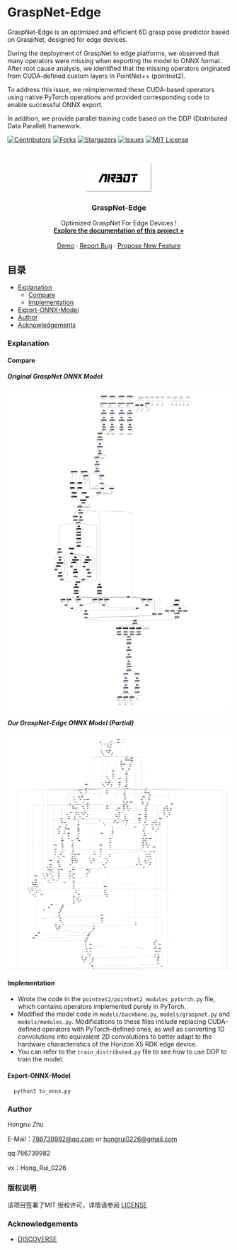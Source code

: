 

# GraspNet-Edge

GraspNet-Edge is an optimized and efficient 6D grasp pose predictor based on GraspNet, designed for edge devices. 

During the deployment of GraspNet to edge platforms, we observed that many operators were missing when exporting the model to ONNX format. After root cause analysis, we identified that the missing operators originated from CUDA-defined custom layers in PointNet++ (pointnet2). 

To address this issue, we reimplemented these CUDA-based operators using native PyTorch operations and provided corresponding code to enable successful ONNX export.

In addition, we provide parallel training code based on the DDP (Distributed Data Parallel) framework.

<!-- PROJECT SHIELDS -->

[![Contributors][contributors-shield]][contributors-url]
[![Forks][forks-shield]][forks-url]
[![Stargazers][stars-shield]][stars-url]
[![Issues][issues-shield]][issues-url]
[![MIT License][license-shield]][license-url]

<!-- PROJECT LOGO -->
<br />

<p align="center">
  <a href="https://github.com/786739982/GraspNet-Edge/">
    <img src="assets/logo.png" alt="Logo" width="146" height="64">
  </a>

  <h3 align="center">GraspNet-Edge</h3>
  <p align="center">
    Optimized GraspNet For Edge Devices !
    <br />
    <a href="https://github.com/786739982/GraspNet-Edge"><strong>Explore the documentation of this project »</strong></a>
    <br />
    <br />
    <a href="https://github.com/786739982/GraspNet-Edge">Demo</a>
    ·
    <a href="https://github.com/786739982/GraspNet-Edge/issues">Report Bug</a>
    ·
    <a href="https://github.com/786739982/GraspNet-Edge/issues">Propose New Feature</a>
  </p>
</p>




## 目录

- [Explanation](#Explanation)
  - [Compare](#Compare)
  - [Implementation](#Implementation)
- [Export-ONNX-Model](#Export-ONNX-Model)
- [Author](#Author)
- [Acknowledgements](#Acknowledgements)




### Explanation

#### Compare

##### Original GraspNet ONNX Model
<p align="center">
  <a href="https://github.com/786739982/GraspNet-Edge/">
    <img src="assets/GraspNet ONNX.png" alt="Logo" width="" height="">
  </a>
</p>

##### Our GraspNet-Edge ONNX Model (Partial)
<p align="center">
  <a href="https://github.com/786739982/GraspNet-Edge/">
    <img src="assets/GraspNet-Edge ONNX.png" alt="Logo" width="" height="">
  </a>
</p>

#### **Implementation**
* Wrote the code in the ```pointnet2/pointnet2_modules_pytorch.py``` file, which contains operators implemented purely in PyTorch.
* Modified the model code in ```models/backbone.py```, ```models/graspnet.py``` and ```models/modules.py```. Modifications to these files include replacing CUDA-defined operators with PyTorch-defined ones, as well as converting 1D convolutions into equivalent 2D convolutions to better adapt to the hardware characteristics of the Horizon X5 RDK edge device.
* You can refer to the ```train_distributed.py``` file to see how to use DDP to train the model.


#### Export-ONNX-Model
```
  python3 to_onnx.py
```


### Author

Hongrui Zhu 

E-Mail：786739982@qq.com or hongrui0226@gmail.com

qq:786739982

vx：Hong_Rui_0226



  
### 版权说明

该项目签署了MIT 授权许可，详情请参阅 [LICENSE](https://github.com/786739982/GraspNet-Edge/blob/master/LICENSE)





### Acknowledgements

- [DISCOVERSE](https://airbots.online/)




<!-- links -->
[contributors-shield]: https://img.shields.io/github/contributors/786739982/GraspNet-Edge.svg?style=flat-square
[contributors-url]: https://github.com/786739982/GraspNet-Edge/graphs/contributors
[forks-shield]: https://img.shields.io/github/forks/786739982/GraspNet-Edge.svg?style=flat-square
[forks-url]: https://github.com/786739982/GraspNet-Edge/network/members
[stars-shield]: https://img.shields.io/github/stars/786739982/GraspNet-Edge.svg?style=flat-square
[stars-url]: https://github.com/786739982/GraspNet-Edge/stargazers
[issues-shield]: https://img.shields.io/github/issues/786739982/GraspNet-Edge.svg?style=flat-square
[issues-url]: https://img.shields.io/github/issues/786739982/GraspNet-Edge.svg
[license-shield]: https://img.shields.io/github/license/786739982/GraspNet-Edge.svg?style=flat-square
[license-url]: https://github.com/786739982/GraspNet-Edge/blob/master/LICENSE
[linkedin-shield]: https://img.shields.io/badge/-LinkedIn-black.svg?style=flat-square&logo=linkedin&colorB=555





